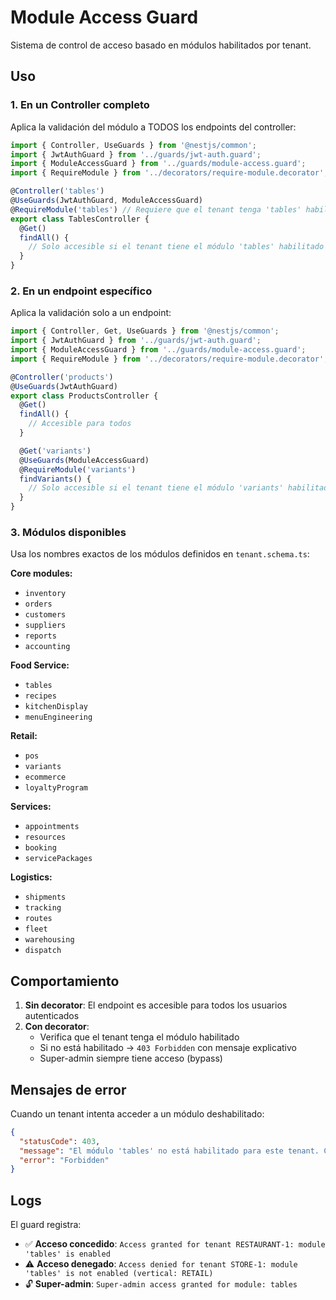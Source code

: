 # Module Access Guard

Sistema de control de acceso basado en módulos habilitados por tenant.

## Uso

### 1. En un Controller completo

Aplica la validación del módulo a TODOS los endpoints del controller:

```typescript
import { Controller, UseGuards } from '@nestjs/common';
import { JwtAuthGuard } from '../guards/jwt-auth.guard';
import { ModuleAccessGuard } from '../guards/module-access.guard';
import { RequireModule } from '../decorators/require-module.decorator';

@Controller('tables')
@UseGuards(JwtAuthGuard, ModuleAccessGuard)
@RequireModule('tables') // Requiere que el tenant tenga 'tables' habilitado
export class TablesController {
  @Get()
  findAll() {
    // Solo accesible si el tenant tiene el módulo 'tables' habilitado
  }
}
```

### 2. En un endpoint específico

Aplica la validación solo a un endpoint:

```typescript
import { Controller, Get, UseGuards } from '@nestjs/common';
import { JwtAuthGuard } from '../guards/jwt-auth.guard';
import { ModuleAccessGuard } from '../guards/module-access.guard';
import { RequireModule } from '../decorators/require-module.decorator';

@Controller('products')
@UseGuards(JwtAuthGuard)
export class ProductsController {
  @Get()
  findAll() {
    // Accesible para todos
  }

  @Get('variants')
  @UseGuards(ModuleAccessGuard)
  @RequireModule('variants')
  findVariants() {
    // Solo accesible si el tenant tiene el módulo 'variants' habilitado
  }
}
```

### 3. Módulos disponibles

Usa los nombres exactos de los módulos definidos en `tenant.schema.ts`:

**Core modules:**
- `inventory`
- `orders`
- `customers`
- `suppliers`
- `reports`
- `accounting`

**Food Service:**
- `tables`
- `recipes`
- `kitchenDisplay`
- `menuEngineering`

**Retail:**
- `pos`
- `variants`
- `ecommerce`
- `loyaltyProgram`

**Services:**
- `appointments`
- `resources`
- `booking`
- `servicePackages`

**Logistics:**
- `shipments`
- `tracking`
- `routes`
- `fleet`
- `warehousing`
- `dispatch`

## Comportamiento

1. **Sin decorator**: El endpoint es accesible para todos los usuarios autenticados
2. **Con decorator**:
   - Verifica que el tenant tenga el módulo habilitado
   - Si no está habilitado → `403 Forbidden` con mensaje explicativo
   - Super-admin siempre tiene acceso (bypass)

## Mensajes de error

Cuando un tenant intenta acceder a un módulo deshabilitado:

```json
{
  "statusCode": 403,
  "message": "El módulo 'tables' no está habilitado para este tenant. Contacte al administrador para habilitar este módulo.",
  "error": "Forbidden"
}
```

## Logs

El guard registra:
- ✅ **Acceso concedido**: `Access granted for tenant RESTAURANT-1: module 'tables' is enabled`
- ⚠️ **Acceso denegado**: `Access denied for tenant STORE-1: module 'tables' is not enabled (vertical: RETAIL)`
- 🔓 **Super-admin**: `Super-admin access granted for module: tables`

